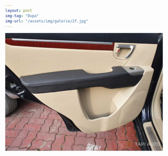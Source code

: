 ```yaml
---
layout: post
img-tag: "Dupa"
img-url: "/assets/img/galerie/2f.jpg"
---
```


![Poza](/assets/img/galerie/2f.jpg)